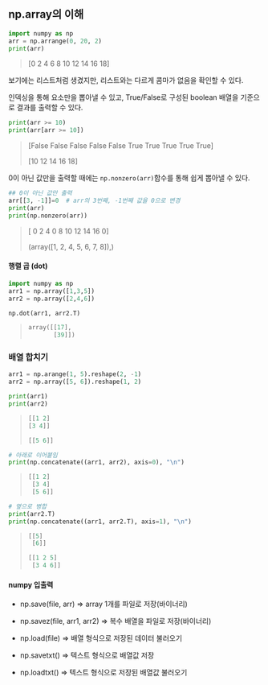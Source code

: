## np.array의 이해

```python
import numpy as np
arr = np.arrange(0, 20, 2)
print(arr)
```

> [0 2 4 6 8 10 12 14 16 18]

보기에는 리스트처럼 생겼지만, 리스트와는 다르게 콤마가 없음을 확인할 수 있다.

인덱싱을 통해 요소만을 뽑아낼 수 있고, True/False로 구성된 boolean 배열을 기준으로 결과를 출력할 수 있다.

```python
print(arr >= 10)
print(arr[arr >= 10])
```

> [False False False False False  True  True  True  True  True] 
>
> [10 12 14 16 18]



0이 아닌 값만을 출력할 때에는 `np.nonzero(arr)`함수를 통해 쉽게 뽑아낼 수 있다.

```python
## 0이 아닌 값만 출력
arr[[3, -1]]=0  # arr의 3번째, -1번째 값을 0으로 변경
print(arr)
print(np.nonzero(arr))
```

> [ 0  2  4  0  8 10 12 14 16  0] 
>
> (array([1, 2, 4, 5, 6, 7, 8]),)

#### 행렬 곱 (dot)

```python
import numpy as np
arr1 = np.array([1,3,5])
arr2 = np.array([2,4,6])
```

```python
np.dot(arr1, arr2.T)
```

> ```python
> array([[17],
>        [39]])
> ```





### 배열 합치기

```python
arr1 = np.arange(1, 5).reshape(2, -1)
arr2 = np.array([5, 6]).reshape(1, 2)

print(arr1)
print(arr2)
```

>```python
>[[1 2]
> [3 4]] 
>
>[[5 6]]
>```



```python
# 아래로 이어붙임
print(np.concatenate((arr1, arr2), axis=0), "\n")
```

> ```python
> [[1 2]
>  [3 4]
>  [5 6]] 
> ```



```python
# 옆으로 병합
print(arr2.T)
print(np.concatenate((arr1, arr2.T), axis=1), "\n")
```

> ```python
> [[5]
>  [6]]
> 
> [[1 2 5]
>  [3 4 6]] 
> ```

#### numpy 입출력

- np.save(file, arr) => array 1개를 파일로 저장(바이너리)

- np.savez(file, arr1, arr2) => 복수 배열을 파일로 저장(바이너리)



- np.load(file)  => 배열 형식으로 저장된 데이터 불러오기

- np.savetxt()  => 텍스트 형식으로 배열값 저장

- np.loadtxt()  => 텍스트 형식으로 저장된 배열값 불러오기